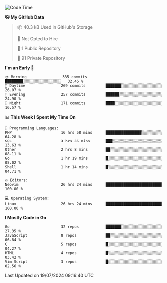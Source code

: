 
<!--START_SECTION:waka-->
![Code Time](http://img.shields.io/badge/Code%20Time-5%2C075%20hrs%2039%20mins-blue)

**🐱 My GitHub Data** 

> 📦 40.3 kB Used in GitHub's Storage 
 > 
> 🚫 Not Opted to Hire
 > 
> 📜 1 Public Repository 
 > 
> 🔑 91 Private Repository 
 > 
**I'm an Early 🐤** 

```text
🌞 Morning                335 commits         ████████░░░░░░░░░░░░░░░░░   32.46 % 
🌆 Daytime                269 commits         ███████░░░░░░░░░░░░░░░░░░   26.07 % 
🌃 Evening                257 commits         ██████░░░░░░░░░░░░░░░░░░░   24.90 % 
🌙 Night                  171 commits         ████░░░░░░░░░░░░░░░░░░░░░   16.57 % 
```


📊 **This Week I Spent My Time On** 

```text
💬 Programming Languages: 
PHP                      16 hrs 58 mins      ████████████████░░░░░░░░░   64.28 % 
SQL                      3 hrs 35 mins       ███░░░░░░░░░░░░░░░░░░░░░░   13.63 % 
Other                    2 hrs 8 mins        ██░░░░░░░░░░░░░░░░░░░░░░░   08.11 % 
Go                       1 hr 19 mins        █░░░░░░░░░░░░░░░░░░░░░░░░   05.02 % 
Shell                    1 hr 14 mins        █░░░░░░░░░░░░░░░░░░░░░░░░   04.71 % 

🔥 Editors: 
Neovim                   26 hrs 24 mins      █████████████████████████   100.00 % 

💻 Operating System: 
Linux                    26 hrs 24 mins      █████████████████████████   100.00 % 
```

**I Mostly Code in Go** 

```text
Go                       32 repos            ███████░░░░░░░░░░░░░░░░░░   27.35 % 
JavaScript               8 repos             ██░░░░░░░░░░░░░░░░░░░░░░░   06.84 % 
C                        5 repos             █░░░░░░░░░░░░░░░░░░░░░░░░   04.27 % 
HTML                     4 repos             █░░░░░░░░░░░░░░░░░░░░░░░░   03.42 % 
Vim Script               3 repos             █░░░░░░░░░░░░░░░░░░░░░░░░   02.56 % 
```




 Last Updated on 19/07/2024 09:16:40 UTC
<!--END_SECTION:waka-->
